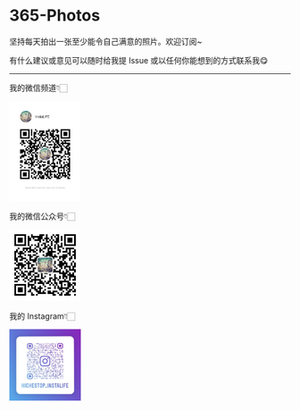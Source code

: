 # 365-Photos

坚持每天拍出一张至少能令自己满意的照片。欢迎订阅~

有什么建议或意见可以随时给我提 Issue 或以任何你能想到的方式联系我😋

---

我的微信频道👇🏻

<p><img src="./images/my_wxchannel.jpg" width="128"></p>

我的微信公众号👇🏻

<p><img src="./images/my_wxpages.jpg" width="128"></p>

我的 Instagram👇🏻

<p><img src="./images/instagram.jpg" width="128"></p>
